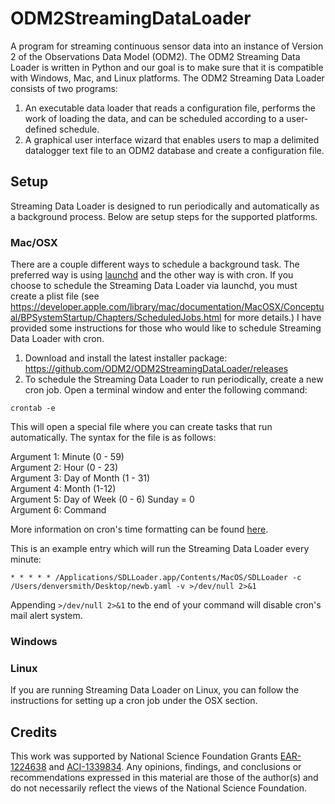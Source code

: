 ODM2StreamingDataLoader
======================

A program for streaming continuous sensor data into an instance of Version 2 of the Observations Data Model (ODM2). The ODM2 Streaming Data Loader is written in Python and our goal is to make sure that it is compatible with Windows, Mac, and Linux platforms. The ODM2 Streaming Data Loader consists of two programs:

1. An executable data loader that reads a configuration file, performs the work of loading the data, and can be scheduled according to a user-defined schedule.
2. A graphical user interface wizard that enables users to map a delimited datalogger text file to an ODM2 database and create a configuration file.

## Setup

Streaming Data Loader is designed to run periodically and automatically as a background process. Below are setup steps for the supported platforms.

### Mac/OSX

There are a couple different ways to schedule a background task. The preferred way is using [launchd](https://developer.apple.com/library/mac/documentation/MacOSX/Conceptual/BPSystemStartup/Chapters/ScheduledJobs.html) and the other way is with cron. If you choose to schedule the Streaming Data Loader via launchd, you must create a plist file (see https://developer.apple.com/library/mac/documentation/MacOSX/Conceptual/BPSystemStartup/Chapters/ScheduledJobs.html for more details.) I have provided some instructions for those who would like to schedule Streaming Data Loader with cron.

1. Download and install the latest installer package: https://github.com/ODM2/ODM2StreamingDataLoader/releases
2. To schedule the Streaming Data Loader to run periodically, create a new cron job. Open a terminal window and enter the following command:  
```
crontab -e
```  
This will open a special file where you can create tasks that run automatically. The syntax for the file is as follows:  

Argument 1: Minute (0 - 59)  
Argument 2: Hour (0 - 23)  
Argument 3: Day of Month (1 - 31)  
Argument 4: Month (1-12)  
Argument 5: Day of Week (0 - 6) Sunday = 0  
Argument 6: Command  

More information on cron's time formatting can be found [here](http://www.nncron.ru/help/EN/working/cron-format.htm).

This is an example entry which will run the Streaming Data Loader every minute:  
```
* * * * * /Applications/SDLLoader.app/Contents/MacOS/SDLLoader -c /Users/denversmith/Desktop/newb.yaml -v >/dev/null 2>&1
```
Appending ```>/dev/null 2>&1``` to the end of your command will disable cron's mail alert system.

### Windows

### Linux

If you are running Streaming Data Loader on Linux, you can follow the instructions for setting up a cron job under the OSX section.

## Credits

This work was supported by National Science Foundation Grants [EAR-1224638](http://www.nsf.gov/awardsearch/showAward?AWD_ID=1224638) and [ACI-1339834](http://www.nsf.gov/awardsearch/showAward?AWD_ID=1339834). Any opinions, findings, and conclusions or recommendations expressed in this material are those of the author(s) and do not necessarily reflect the views of the National Science Foundation. 
